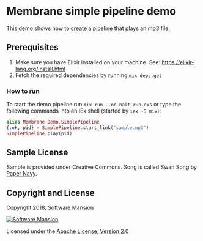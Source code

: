 # Membrane simple pipeline demo

This demo shows how to create a pipeline that plays an mp3 file.

## Prerequisites

1. Make sure you have Elixir installed on your machine. See: https://elixir-lang.org/install.html
1. Fetch the required dependencies by running `mix deps.get`

### How to run

To start the demo pipeline run `mix run --no-halt run.exs` or type the following commands into an IEx shell (started by `iex -S mix`):

```elixir
alias Membrane.Demo.SimplePipeline
{:ok, pid} = SimplePipeline.start_link("sample.mp3")
SimplePipeline.play(pid)
```

## Sample License

Sample is provided under Creative Commons. Song is called Swan Song by [Paper Navy](https://papernavy.bandcamp.com/album/all-grown-up).

## Copyright and License

Copyright 2018, [Software Mansion](https://swmansion.com/?utm_source=git&utm_medium=readme&utm_campaign=membrane)

[![Software Mansion](https://membraneframework.github.io/static/logo/swm_logo_readme.png)](https://swmansion.com/?utm_source=git&utm_medium=readme&utm_campaign=membrane)

Licensed under the [Apache License, Version 2.0](LICENSE)
